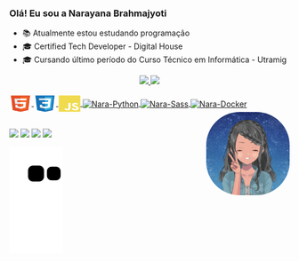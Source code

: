### Olá! Eu sou a Narayana Brahmajyoti

- 📚 Atualmente estou estudando programação
- 🎓 Certified Tech Developer - Digital House
- 🎓 Cursando último período do Curso Técnico em Informática - Utramig

<div align="center">
  <a href="https://github.com/Narayana-Brahmajyoti">
  <img height="180em" src="https://github-readme-stats.vercel.app/api?username=Narayana-Brahmajyoti&show_icons=true&theme=midnight-purple&include_all_commits=true&count_private=true"/>
  <img height="180em" src="https://github-readme-stats.vercel.app/api/top-langs/?username=Narayana-Brahmajyoti&layout=compact&langs_count=7&theme=midnight-purple"/>
</div>
<div style="display: inline_block"><br>
  <img align="center" alt="Nara-HTML" height="30" width="40" src="https://raw.githubusercontent.com/devicons/devicon/master/icons/html5/html5-original.svg">
  <img align="center" alt="Nara-CSS" height="30" width="40" src="https://raw.githubusercontent.com/devicons/devicon/master/icons/css3/css3-original.svg">
  <img align="center" alt="Nara-Js" height="30" width="40" src="https://raw.githubusercontent.com/devicons/devicon/master/icons/javascript/javascript-plain.svg">
  <img align="center" alt="Nara-Python" height="30" width="40"src="https://cdn.jsdelivr.net/gh/devicons/devicon/icons/python/python-original.svg">
  <img align="center" alt="Nara-Sass" height="30" width="40"src="https://cdn.jsdelivr.net/gh/devicons/devicon/icons/sass/sass-original.svg">
  <img align="center" alt="Nara-Docker" height="30" width="40"src="https://cdn.jsdelivr.net/gh/devicons/devicon/icons/docker/docker-original.svg">
  <img align="right" alt="Nara-gif" height="150" style="border-radius:60px;" src="https://raw.githubusercontent.com/Narayana-Brahmajyoti/Narayana-Brahmajyoti/Narayana_Brahmajyoti/Gif%20Nara.gif">
</div>
  
 ##
  
<div> 
  <a href="https://www.instagram.com/narayanabrahmajyoti/" target="_blank"><img src="https://img.shields.io/badge/-Instagram-%23E4405F?style=for-the-badge&logo=instagram&logoColor=white" target="_blank"></a>
  <a href="https://gitlab.com/Narayana-Brahmajyoti" target="_blank"><img src="https://img.shields.io/badge/GitLab-330F63?style=for-the-badge&logo=gitlab&logoColor=white" target="_blank"></a>
  <a href="https://www.linkedin.com/in/narayana-brahmajyoti/" target="_blank"><img src="https://img.shields.io/badge/-LinkedIn-%230077B5?style=for-the-badge&logo=linkedin&logoColor=white" target="_blank"></a> 
  <a href = "mailto:nbrahmajyoti@gmail.com"><img src="https://img.shields.io/badge/-Gmail-%23333?style=for-the-badge&logo=gmail&logoColor=white" target="_blank"></a>
   
   ![Snake animation](https://github.com/Narayana-Brahmajyoti/Narayana-Brahmajyoti/blob/output/github-contribution-grid-snake.svg)
   
</div>
